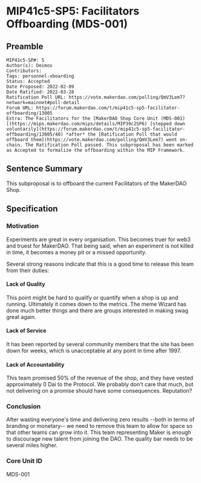 # MIP41c5-SP5: Facilitators Offboarding (MDS-001)

## Preamble

```
MIP41c5-SP#: 5
Author(s): Deimos
Contributors:
Tags: personnel-xboarding
Status: Accepted
Date Proposed: 2022-02-09
Date Ratified: 2022-03-28
Ratification Poll URL: https://vote.makerdao.com/polling/QmV3Lem7?network=mainnet#poll-detail
Forum URL: https://forum.makerdao.com/t/mip41c5-sp5-facilitator-offboarding/13005
Extra: The Facilitators for the [MakerDAO Shop Core Unit (MDS-001)[(https://mips.makerdao.com/mips/details/MIP39c2SP6) [stepped down voluntarily](https://forum.makerdao.com/t/mip41c5-sp5-facilitator-offboarding/13005/40) *after* the [Ratification Poll that would offboard them](https://vote.makerdao.com/polling/QmV3Lem7) went on-chain. The Ratification Poll passed. This subproposal has been marked as Accepted to formalize the offboarding within the MIP Framework.
```

## Sentence Summary

This subproposal is to offboard the current Facilitators of the MakerDAO Shop.

## Specification

### Motivation

Experiments are great in every organisation. This becomes truer for web3 and truest for MakerDAO.
That being said, when an experiment is not killed in time, it becomes a money pit or a missed opportunity. 

Several strong reasons indicate that this is a good time to release this team from their duties:

#### Lack of Quality

This point might be hard to qualify or quantify when a shop is up and running. Ultimately it comes down to the metrics. The meme Wizard has done much better things and there are groups interested in making swag great again.

#### Lack of Service

It has been reported by several community members that the site has been down for weeks, which is unacceptable at any point in time after 1997. 

#### Lack of Accountability

This team promised 50% of the revenue of the shop, and they have vested approximately 0 Dai to the Protocol. We probably don't care that much, but not delivering on a promise should have some consequences. Reputation?

### Conclusion

After wasting everyone's time and delivering zero results --both in terms of branding or monetary-- we need to remove this team to allow for space so that other teams can grow into it. This team representing Maker is enough to discourage new talent from joining the DAO. The quality bar needs to be several miles higher.


### Core Unit ID

MDS-001
